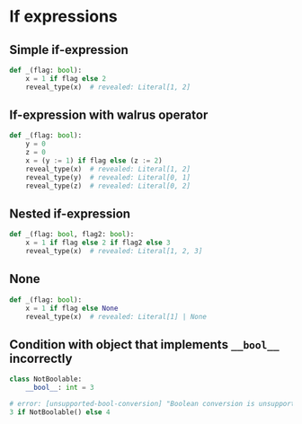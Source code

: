 # If expressions

## Simple if-expression

```py
def _(flag: bool):
    x = 1 if flag else 2
    reveal_type(x)  # revealed: Literal[1, 2]
```

## If-expression with walrus operator

```py
def _(flag: bool):
    y = 0
    z = 0
    x = (y := 1) if flag else (z := 2)
    reveal_type(x)  # revealed: Literal[1, 2]
    reveal_type(y)  # revealed: Literal[0, 1]
    reveal_type(z)  # revealed: Literal[0, 2]
```

## Nested if-expression

```py
def _(flag: bool, flag2: bool):
    x = 1 if flag else 2 if flag2 else 3
    reveal_type(x)  # revealed: Literal[1, 2, 3]
```

## None

```py
def _(flag: bool):
    x = 1 if flag else None
    reveal_type(x)  # revealed: Literal[1] | None
```

## Condition with object that implements `__bool__` incorrectly

```py
class NotBoolable:
    __bool__: int = 3

# error: [unsupported-bool-conversion] "Boolean conversion is unsupported for type `NotBoolable`; its `__bool__` method isn't callable"
3 if NotBoolable() else 4
```
